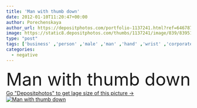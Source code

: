```yaml
---
title: 'Man with thumb down'
date: 2012-01-10T11:20:47+00:00
author: Porechenskaya
author_url: https://depositphotos.com/portfolio-1137241.html?ref=64678756
image: https://static8.depositphotos.com/thumbs/1137241/image/839/8395150/api_thumb_450.jpg?forcejpeg=true
type: "post"
tags: ['business' ,'person' ,'male' ,'man' ,'hand' ,'wrist' ,'corporate' ,'office' ,'fingers' ,'thumb' ,'manager' ,'with' ,'professional' ,'arm' ,'job' ,'businessman' ,'judgement' ,'down' ,'camera' ,'project' ,'negative' ,'guy' ,'company' ,'sales' ,'choice' ,'proposition' ,'conflict' ,'thumbs' ,'decision' ,'political' ,'politics' ,'downward' ,'career' ,'decline' ,'fail' ,'disagreement' ,'businessperson' ,'debate' ,'election' ,'campaign' ,'fired' ,'unhappy' ,'rejection' ,'firing' ,'reject' ,'disapproval' ,'disgusted' ,'accepted' ,'disgruntled' ,'dislike' ]
categories: 
  - negative
---
```

<div aling="center">
            <font size="60"> Man with thumb down</font>   
</div>
<div>
    <a href='https://static8.depositphotos.com/thumbs/1137241/image/839/8395150/api_thumb_450.jpg?forcejpeg=true?ref=64678756' target=_blank > Go "Depositphotos" to get lage size of this picture ->
        <img href='https://static8.depositphotos.com/thumbs/1137241/image/839/8395150/api_thumb_450.jpg?forcejpeg=true?ref=64678756' src='https://static8.depositphotos.com/1137241/839/i/950/depositphotos_8395150-stock-photo-man-with-thumb-down.jpg?forcejpeg=true' alt='Man with thumb down' >
    </a>
</div>
